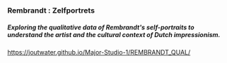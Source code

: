 
### Rembrandt : Zelfportrets
##### Exploring the qualitative data of Rembrandt's self-portraits to understand the artist and the cultural context of Dutch impressionism.
https://joutwater.github.io/Major-Studio-1/REMBRANDT_QUAL/
